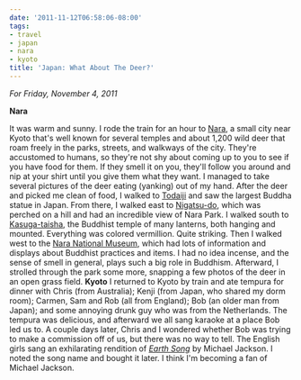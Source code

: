 ```yaml
---
date: '2011-11-12T06:58:06-08:00'
tags:
- travel
- japan
- nara
- kyoto
title: 'Japan: What About The Deer?'
---
```


*For Friday, November 4, 2011*

**Nara**

It was warm and sunny. I rode the train for an hour to [Nara](https://www.google.com/search?q=Nara+Japan), a small city near Kyoto that's well known for several temples and about 1,200 wild deer that roam freely in the parks, streets, and walkways of the city. They're accustomed to humans, so they're not shy about coming up to you to see if you have food for them. If they smell it on you, they'll follow you around and nip at your shirt until you give them what they want. I managed to take several pictures of the deer eating (yanking) out of my hand. After the deer and picked me clean of food, I walked to [Todaiji](https://www.google.com/search?q=todaiji) and saw the largest Buddha statue in Japan. From there, I walked east to [Nigatsu-do](https://www.google.com/search?q=nigatsu-do), which was perched on a hill and had an incredible view of Nara Park. I walked south to [Kasuga-taisha](https://www.google.com/search?q=Kasuga-taisha), the Buddhist temple of many lanterns, both hanging and mounted. Everything was colored vermillion. Quite striking. Then I walked west to the [Nara National Museum](https://www.google.com/search?q=Nara+National+Museum), which had lots of information and displays about Buddhist practices and items. I had no idea incense, and the sense of smell in general, plays such a big role in Buddhism. Afterward, I strolled through the park some more, snapping a few photos of the deer in an open grass field. **Kyoto** I returned to Kyoto by train and ate tempura for dinner with Chris (from Australia); Kenji (from Japan, who shared my dorm room); Carmen, Sam and Rob (all from England); Bob (an older man from Japan); and some annoying drunk guy who was from the Netherlands. The tempura was delicious, and afterward we all sang karaoke at a place Bob led us to. A couple days later, Chris and I wondered whether Bob was trying to make a commission off of us, but there was no way to tell. The English girls sang an exhilarating rendition of [*Earth Song*](https://www.youtube.com/watch?v=XAi3VTSdTxU) by Michael Jackson. I noted the song name and bought it later. I think I'm becoming a fan of Michael Jackson.
